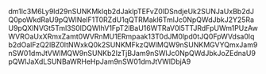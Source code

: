dm1lc3M6Ly9ld29nSUNKMklqb2dJaklpTEFvZ0lDSndjeUk2SUNJaUxBb2dJQ0poWkdRaU9pQWlNelF1T0RZdU1qQTRMakl6TmlJc0NpQWdJbkJ2Y25RaU9pQXlNVGt5Tml3S0lDQWlhV1FpT2lBaU16WTRaV0l5TTJRdFpUWm1PUzAwWVROaUxXRmxZamt0WVRnMU1ERmpaak13T0dJM0lpd0tJQ0FpWVdsa0lqb2dOalFzQ2lBZ0ltNWxkQ0k2SUNKMFkzQWlMQW9nSUNKMGVYQmxJam9nSW01dmJtVWlMQW9nSUNKb2IzTjBJam9nSWlJc0NpQWdJbkJoZEdnaU9pQWlJaXdLSUNBaWRHeHpJam9nSW01dmJtVWlDbjA9